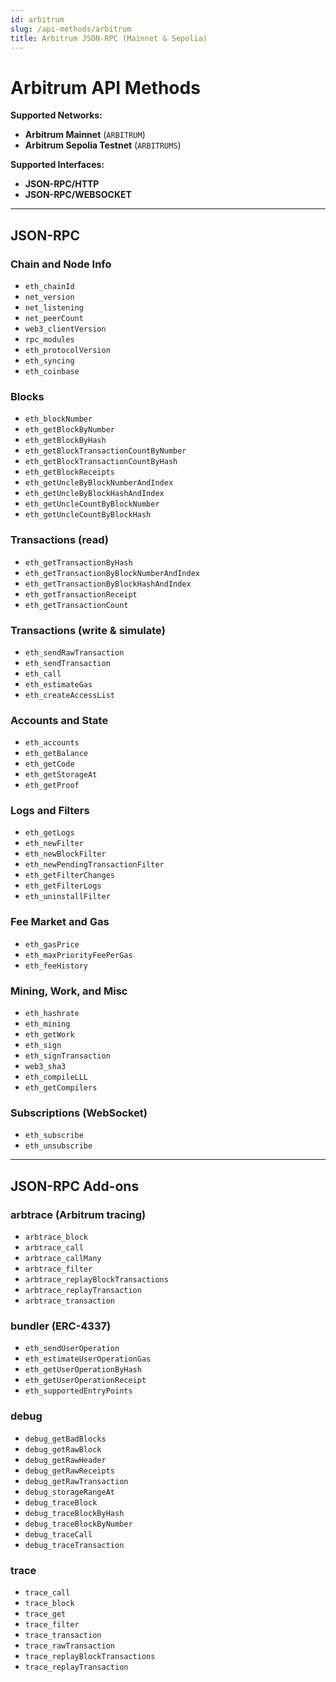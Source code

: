 ```yaml
---
id: arbitrum
slug: /api-methods/arbitrum
title: Arbitrum JSON-RPC (Mainnet & Sepolia)
---
```


# Arbitrum API Methods

**Supported Networks:**
- **Arbitrum Mainnet** (`ARBITRUM`)
- **Arbitrum Sepolia Testnet** (`ARBITRUMS`)

**Supported Interfaces:**
- **JSON-RPC/HTTP** 
- **JSON-RPC/WEBSOCKET**

---

## JSON-RPC

### Chain and Node Info
- `eth_chainId`
- `net_version`
- `net_listening`
- `net_peerCount`
- `web3_clientVersion`
- `rpc_modules`
- `eth_protocolVersion`
- `eth_syncing`
- `eth_coinbase`

### Blocks
- `eth_blockNumber`
- `eth_getBlockByNumber`
- `eth_getBlockByHash`
- `eth_getBlockTransactionCountByNumber`
- `eth_getBlockTransactionCountByHash`
- `eth_getBlockReceipts`
- `eth_getUncleByBlockNumberAndIndex`
- `eth_getUncleByBlockHashAndIndex`
- `eth_getUncleCountByBlockNumber`
- `eth_getUncleCountByBlockHash`

### Transactions (read)
- `eth_getTransactionByHash`
- `eth_getTransactionByBlockNumberAndIndex`
- `eth_getTransactionByBlockHashAndIndex`
- `eth_getTransactionReceipt`
- `eth_getTransactionCount`

### Transactions (write & simulate)
- `eth_sendRawTransaction`
- `eth_sendTransaction`
- `eth_call`
- `eth_estimateGas`
- `eth_createAccessList`

### Accounts and State
- `eth_accounts`
- `eth_getBalance`
- `eth_getCode`
- `eth_getStorageAt`
- `eth_getProof`

### Logs and Filters
- `eth_getLogs`
- `eth_newFilter`
- `eth_newBlockFilter`
- `eth_newPendingTransactionFilter`
- `eth_getFilterChanges`
- `eth_getFilterLogs`
- `eth_uninstallFilter`

### Fee Market and Gas
- `eth_gasPrice`
- `eth_maxPriorityFeePerGas`
- `eth_feeHistory`

### Mining, Work, and Misc
- `eth_hashrate`
- `eth_mining`
- `eth_getWork`
- `eth_sign`
- `eth_signTransaction`
- `web3_sha3`
- `eth_compileLLL`
- `eth_getCompilers`

### Subscriptions (WebSocket)
- `eth_subscribe`
- `eth_unsubscribe`

---

## JSON-RPC Add-ons

### arbtrace (Arbitrum tracing)
- `arbtrace_block`
- `arbtrace_call`
- `arbtrace_callMany`
- `arbtrace_filter`
- `arbtrace_replayBlockTransactions`
- `arbtrace_replayTransaction`
- `arbtrace_transaction`

### bundler (ERC-4337)
- `eth_sendUserOperation`
- `eth_estimateUserOperationGas`
- `eth_getUserOperationByHash`
- `eth_getUserOperationReceipt`
- `eth_supportedEntryPoints`

### debug
- `debug_getBadBlocks`
- `debug_getRawBlock`
- `debug_getRawHeader`
- `debug_getRawReceipts`
- `debug_getRawTransaction`
- `debug_storageRangeAt`
- `debug_traceBlock`
- `debug_traceBlockByHash`
- `debug_traceBlockByNumber`
- `debug_traceCall`
- `debug_traceTransaction`

### trace
- `trace_call`
- `trace_block`
- `trace_get`
- `trace_filter`
- `trace_transaction`
- `trace_rawTransaction`
- `trace_replayBlockTransactions`
- `trace_replayTransaction`

